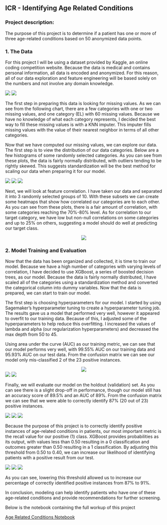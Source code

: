## ICR - Identifying Age Related Conditions

### Project description:

The purpose of this project is to determine if a patient has one or more of three age-related conditions based on 50 anonymized data points. 

### 1. The Data

For this project I will be using a dataset provided by Kaggle, an online coding competition website. Because the data is medical and contains personal information, all data is encoded and anonymized. For this reason, all of our data exploration and feature engineering will be based solely on the numbers and not involve any domain knowledge. 

<img src="https://github.com/ksivitz/ksivitz.github.io/blob/2a346a620828f8646795d597f838a3c69e5cfcb7/images/icr-data.PNG?raw=true"/>
<img src="https://github.com/ksivitz/ksivitz.github.io/blob/2a346a620828f8646795d597f838a3c69e5cfcb7/images/icr-data-2.PNG?raw=true"/>

The first step in preparing this data is looking for missing values. As we can see from the following chart, there are a few categories with one or two missing values, and one category (EL) with 60 missing values. Because we have no knowledge of what each category represents, I decided the best way to fill these missing values is with a KNN imputer. This imputer fills missing values with the value of their nearest neighbor in terms of all other categories. 


Now that we have computed our missing values, we can explore our data. The first step is to view the distribution of our data categories. Below are a few histograms of some randomly selected categories. As you can see from these plots, the data is fairly normally distributed, with outliers tending to be rightly skewed. This suggests standardization will be the best method for scaling our data when preparing it for our model. 

<img src="https://github.com/ksivitz/ksivitz.github.io/blob/3db595d655e66b1107688a878849afe7f9a05bf7/images/dl-hist.PNG?raw=true"/>
<img src="https://github.com/ksivitz/ksivitz.github.io/blob/3db595d655e66b1107688a878849afe7f9a05bf7/images/ee-hist.PNG?raw=true"/>
<img src="https://github.com/ksivitz/ksivitz.github.io/blob/3db595d655e66b1107688a878849afe7f9a05bf7/images/cr-hist.PNG?raw=true"/>

Next, we will look at feature correlation. I have taken our data and separated it into 3 randomly selected groups of 10. With these subsets we can create some heatmaps that show how correlated our categories are to each other. As you can see from these plots, there is a fair amount of correlation, with some categories reaching the 70%-80% level. As for correlation to our target category, we have low but non-null correlations on some categories and up to 25% on others, suggesting a model should do well at predicting our target class. 

<center><img src="https://github.com/ksivitz/ksivitz.github.io/blob/3db595d655e66b1107688a878849afe7f9a05bf7/images/heatmaps.PNG?raw=true"/></center>
  
### 2. Model Training and Evaluation

Now that the data has been organized and collected, it is time to train our model. Because we have a high number of categories with varying levels of correlation, I have decided to use XGBoost, a series of boosted decision trees, as our model. Because the data is fairly normally distributed, I have scaled all of the categories using a standardization method and converted the categorical column into dummy variables. Now that the data is prepared, we can start to train our model. 

The first step is choosing hyperparameters for our model. I started by using Sagemaker’s hyperparameter tuning to create a hyperparameter tuning job. The results gave us a model that performed very well, however it appeared to overfit to our training data. Because of this, I adjusted some of the hyperparameters to help reduce this overfitting. I increased the values of lambda and alpha (our regularization hyperparameters) and decreased the max depth from 50 to 45.

Using area under the curve (AUC) as our training metric, we can see that our model performs very well, with 99.55% AUC on our training data and 95.93% AUC on our test data. From the confusion matrix we can see our model only mis-classified 2 of the 23 positive instances. 

<center><img src="https://github.com/ksivitz/ksivitz.github.io/blob/4a99524cf92a1aef693c89d25198b9383202f736/images/auc-curve-test.PNG?raw=true"/></center>

<img src="https://github.com/ksivitz/ksivitz.github.io/blob/4a99524cf92a1aef693c89d25198b9383202f736/images/confusion-test.PNG?raw=true"/>

<img src="https://github.com/ksivitz/ksivitz.github.io/blob/4a99524cf92a1aef693c89d25198b9383202f736/images/class-report-test.PNG?raw=true"/>



Finally, we will evaluate our model on the holdout (validation) set. As you can see there is a slight drop-off in performance, though our model still has an accuracy score of 89.5% and an AUC of 89%. From the confusion matrix we can see that we were able to correctly identify 87% (20 out of 23) positive instances.

<img src="https://github.com/ksivitz/ksivitz.github.io/blob/979f251ddfe52e03b3ceeb089f6e44d581f66dd2/images/auc-5.PNG?raw=true"/>

<img src="https://github.com/ksivitz/ksivitz.github.io/blob/979f251ddfe52e03b3ceeb089f6e44d581f66dd2/images/confusion-5.PNG?raw=true"/>

<img src="https://github.com/ksivitz/ksivitz.github.io/blob/979f251ddfe52e03b3ceeb089f6e44d581f66dd2/images/class-5.PNG?raw=true"/>

Because the purpose of this project is to correctly identify positive instances of age-related conditions in patients, our most important metric is the recall value for our positive (1) class. XGBoost provides probabilities as its output, with values less than 0.50 resulting in a 0 classification and outcomes greater than 0.50 resulting in a 1 classification. By adjusting this threshold from 0.50 to 0.40, we can increase our likelihood of identifying patients with a positive result from our test.  


<img src="https://github.com/ksivitz/ksivitz.github.io/blob/979f251ddfe52e03b3ceeb089f6e44d581f66dd2/images/auc-4.PNG?raw=true"/>

<img src="https://github.com/ksivitz/ksivitz.github.io/blob/979f251ddfe52e03b3ceeb089f6e44d581f66dd2/images/confusion-4.PNG?raw=true"/>

<img src="https://github.com/ksivitz/ksivitz.github.io/blob/979f251ddfe52e03b3ceeb089f6e44d581f66dd2/images/class-report-4.PNG?raw=true"/>


As you can see, lowering this threshold allowed us to increase our percentage of correctly identified positive instances from 87% to 91%.



In conclusion, modeling can help identify patients who have one of these age-related conditions and provide recommendations for further screening. 

Below is the notebook containing the full workup of this project

[Age Related Conditions Notebook](https://ksivitz.github.io/notebooks/ICR-XGBoost-Notebook-1.html)
